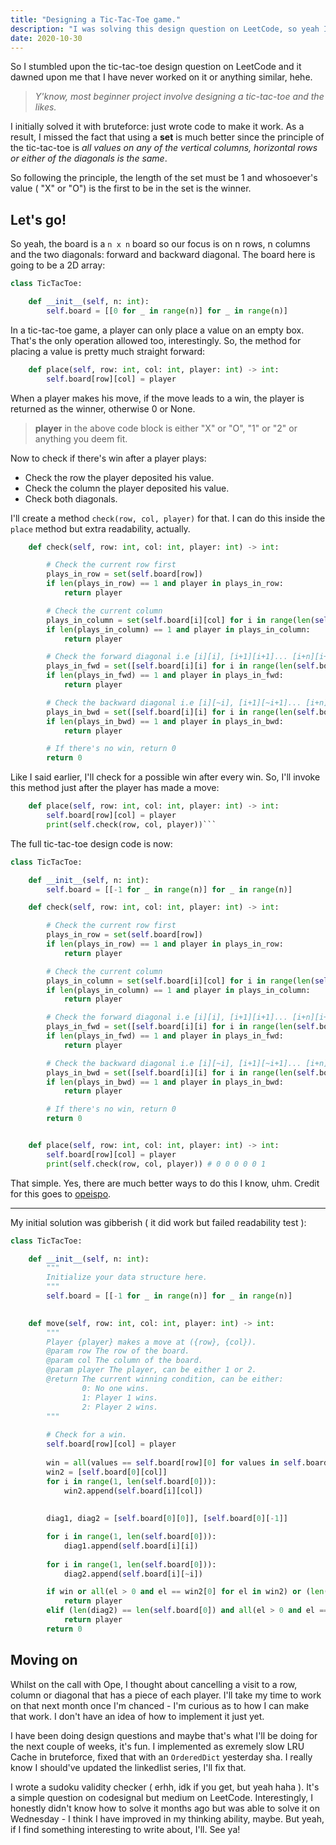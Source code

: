 ```yaml
--- 
title: "Designing a Tic-Tac-Toe game."
description: "I was solving this design question on LeetCode, so yeah I'll talk about it."
date: 2020-10-30 
---
```


So I stumbled upon the tic-tac-toe design question on LeetCode and it dawned upon me that I have never worked on it or anything similar, hehe.

> _Y'know, most beginner project involve designing a tic-tac-toe and the likes._

I initially solved it with bruteforce: just wrote code to make it work. As a result, I missed the fact that using a **set** is much better since the principle of the tic-tac-toe is *all values on any of the vertical columns, horizontal rows or either of the diagonals is the same*.

So following the principle, the length of the set must be 1 and whosoever's value ( "X" or "O") is the first to be in the set is the winner.

## Let's go!

So yeah, the board is a `n x n` board so our focus is on n rows, n columns and the two diagonals: forward and backward diagonal. The board here is going to be a 2D array:

```python
class TicTacToe:

    def __init__(self, n: int):
        self.board = [[0 for _ in range(n)] for _ in range(n)]
```

In a tic-tac-toe game, a player can only place a value on an empty box. That's the only operation allowed too, interestingly. So, the method for placing a value is pretty much straight forward:

```python
    def place(self, row: int, col: int, player: int) -> int:
        self.board[row][col] = player
```

When a player makes his move, if the move leads to a win, the player is returned as the winner, otherwise 0 or None.

> **player** in the above code block is either "X" or "O", "1" or "2" or anything you deem fit.

Now to check if there's win after a player plays:

+ Check the row the player deposited his value.
+ Check the column the player deposited his value.
+ Check both diagonals.

I'll create a method `check(row, col, player)` for that. I can do this inside the `place` method but extra readability, actually.

```python
    def check(self, row: int, col: int, player: int) -> int:

        # Check the current row first
        plays_in_row = set(self.board[row])
        if len(plays_in_row) == 1 and player in plays_in_row:
            return player

        # Check the current column
        plays_in_column = set(self.board[i][col] for i in range(len(self.board)))
        if len(plays_in_column) == 1 and player in plays_in_column:
            return player

        # Check the forward diagonal i.e [i][i], [i+1][i+1]... [i+n][i+n]
        plays_in_fwd = set([self.board[i][i] for i in range(len(self.board))])
        if len(plays_in_fwd) == 1 and player in plays_in_fwd:
            return player

        # Check the backward diagonal i.e [i][~i], [i+1][~i+1]... [i+n][~i+n]
        plays_in_bwd = set([self.board[i][i] for i in range(len(self.board))])
        if len(plays_in_bwd) == 1 and player in plays_in_bwd:
            return player

        # If there's no win, return 0
        return 0
```

Like I said earlier, I'll check for a possible win after every win. So, I'll invoke this method just after the player has made a move:

```python
    def place(self, row: int, col: int, player: int) -> int:
        self.board[row][col] = player
        print(self.check(row, col, player))```
```

The full tic-tac-toe design code is now:

```python
class TicTacToe:

    def __init__(self, n: int):
        self.board = [[-1 for _ in range(n)] for _ in range(n)]

    def check(self, row: int, col: int, player: int) -> int:

        # Check the current row first
        plays_in_row = set(self.board[row])
        if len(plays_in_row) == 1 and player in plays_in_row:
            return player

        # Check the current column
        plays_in_column = set(self.board[i][col] for i in range(len(self.board)))
        if len(plays_in_column) == 1 and player in plays_in_column:
            return player

        # Check the forward diagonal i.e [i][i], [i+1][i+1]... [i+n][i+n]
        plays_in_fwd = set([self.board[i][i] for i in range(len(self.board))])
        if len(plays_in_fwd) == 1 and player in plays_in_fwd:
            return player

        # Check the backward diagonal i.e [i][~i], [i+1][~i+1]... [i+n][~i+n]
        plays_in_bwd = set([self.board[i][i] for i in range(len(self.board))])
        if len(plays_in_bwd) == 1 and player in plays_in_bwd:
            return player

        # If there's no win, return 0
        return 0


    def place(self, row: int, col: int, player: int) -> int:
        self.board[row][col] = player
        print(self.check(row, col, player)) # 0 0 0 0 0 1
```

That simple. Yes, there are much better ways to do this I know, uhm. Credit for this goes to [opeispo](https://twitter.com/opeispo). 

---

My initial solution was gibberish ( it did work but failed readability test ):


```py
class TicTacToe:

    def __init__(self, n: int):
        """
        Initialize your data structure here.
        """
        self.board = [[-1 for _ in range(n)] for _ in range(n)]
        

    def move(self, row: int, col: int, player: int) -> int:
        """
        Player {player} makes a move at ({row}, {col}).
        @param row The row of the board.
        @param col The column of the board.
        @param player The player, can be either 1 or 2.
        @return The current winning condition, can be either:
                0: No one wins.
                1: Player 1 wins.
                2: Player 2 wins.
        """
        
        # Check for a win.
        self.board[row][col] = player
        
        win = all(values == self.board[row][0] for values in self.board[row])
        win2 = [self.board[0][col]]
        for i in range(1, len(self.board[0])):
            win2.append(self.board[i][col])
    
        
        diag1, diag2 = [self.board[0][0]], [self.board[0][-1]]

        for i in range(1, len(self.board[0])):
            diag1.append(self.board[i][i])
        
        for i in range(1, len(self.board[0])):
            diag2.append(self.board[i][~i])

        if win or all(el > 0 and el == win2[0] for el in win2) or (len(diag1) == len(self.board[0]) and all(el > 0 and el == diag1[0] for el in diag1)):
            return player
        elif (len(diag2) == len(self.board[0]) and all(el > 0 and el == diag2[0] for el in diag2)):
            return player
        return 0
```

## Moving on

Whilst on the call with Ope, I thought about cancelling a visit to a row, column or diagonal that has a piece of each player. I'll take my time to work on that next month once I'm chanced - I'm curious as to how I can make that work. I don't have an idea of how to implement it just yet.

I have been doing design questions and maybe that's what I'll be doing for the next couple of weeks, it's fun. I implemented as exremely slow LRU Cache in bruteforce, fixed that with an `OrderedDict` yesterday sha. I really know I should've updated the linkedlist series, I'll fix that.

I wrote a sudoku validity checker ( erhh, idk if you get, but yeah haha ). It's a simple question on codesignal but medium on LeetCode. Interestingly, I honestly didn't know how to solve it months ago but was able to solve it on Wednesday - I think I have improved in my thinking ability, maybe. But yeah, if I find something interesting to write about, I'll. See ya!
